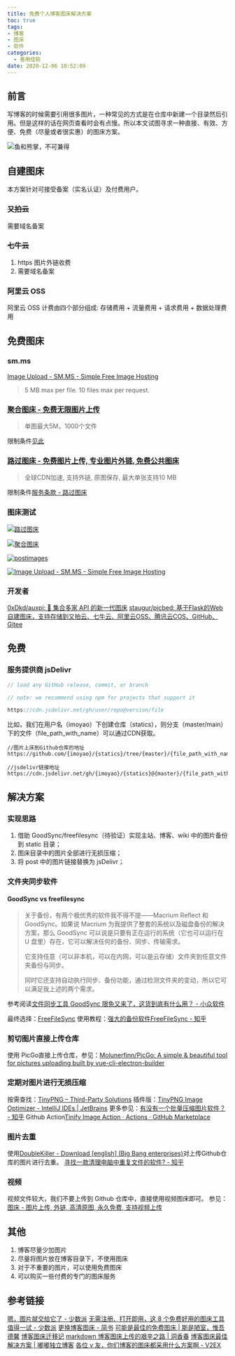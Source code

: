 ```yaml
---
title: 免费个人博客图床解决方案
toc: true
tags: 
- 博客
- 图床
- 软件
categories:
  - 善用佳软
date: 2020-12-06 10:52:09
---
```

## 前言
写博客的时候需要引用很多图片，一种常见的方式是在仓库中新建一个目录然后引用。但是这样的话在网页查看时会有点慢。所以本文试图寻求一种直接、有效、方便、免费（尽量或者很实惠）的图床方案。

![鱼和熊掌，不可兼得](https://cdn.jsdelivr.net/gh/masantu/statics@master/images/20180915163013.gif)

## 自建图床

本方案针对可接受备案（实名认证）及付费用户。

### ~~又拍云~~
需要域名备案

### ~~七牛云~~
1. https 图片外链收费
2. 需要域名备案

### 阿里云 OSS

阿里云 OSS 计费由四个部分组成: 存储费用 + 流量费用 + 请求费用 + 数据处理费用

## 免费图床

### sm.ms
[Image Upload - SM.MS - Simple Free Image Hosting](https://sm.ms/)
 > 5 MB max per file. 10 files max per request.

### [聚合图床 - 免费无限图片上传](https://www.superbed.cn/)
 > 单图最大5M，1000个文件

限制条件[见此](https://www.superbed.cn/vip)

### [路过图床 - 免费图片上传, 专业图片外链, 免费公共图床](https://imgchr.com/)
 > 全球CDN加速, 支持外链, 原图保存, 最大单张支持10 MB

限制条件[服务条款 - 路过图床](https://imgchr.com/page/tos)

### 图床测试

[![路过图床](https://s3.ax1x.com/2020/12/06/DXaxFs.jpg)](https://imgchr.com/i/DXaxFs)

[![聚合图床](https://pic.downk.cc/item/5fcc7602394ac5237839e4bf.jpg)](https://www.superbed.cn/)

[![postimages](https://i.postimg.cc/tRNvCQQR/image.jpg)](https://postimages.org/)

[![Image Upload - SM.MS - Simple Free Image Hosting](https://i.loli.net/2020/12/06/ZODeJTQL7vpSBaW.jpg)](https://sm.ms/)

### 开发者
[0xDkd/auxpi: 🍭 集合多家 API 的新一代图床](https://github.com/0xDkd/auxpi)
[staugur/picbed: 基于Flask的Web自建图床，支持存储到又拍云、七牛云、阿里云OSS、腾讯云COS、GitHub、Gitee](https://github.com/staugur/picbed)

## 免费

### 服务提供商 jsDelivr
```javascript
// load any GitHub release, commit, or branch

// note: we recommend using npm for projects that support it

https://cdn.jsdelivr.net/gh/user/repo@version/file
```
比如，我们在用户名（imoyao）下创建仓库（statics），则分支（master/main）下的文件（file_path_with_name）可以通过CDN获取。
```plain
//图片上床到Github仓库的地址
https://github.com/{imoyao}/{statics}/tree/{master}/{file_path_with_name}

//jsdelivr链接地址
https://cdn.jsdelivr.net/gh/{imoyao}/{statics}@{master}/{file_path_with_name}
```
## 解决方案

### 实现思路
1. 借助 GoodSync/freefilesync（待验证）实现主站、博客、wiki 中的图片备份到 static 目录；
2. 图床目录中的图片全部进行无损压缩；
3. 将 post 中的图片链接替换为 jsDelivr；

### 文件夹同步软件

#### GoodSync vs freefilesync

> 关于备份，有两个极优秀的软件我不得不提——Macrium Reflect 和 GoodSync。如果说 Macrium 为我提供了整套的系统以及磁盘备份的解决方案，那么 GoodSync 可以说是只要有正在运行的系统（它也可以运行在 U 盘里）存在，它可以解决任何的备份、同步、传输需求。
>
>它支持任意（可以非本机，可以在内网，可以是云存储）文件夹到任意文件夹备份与同步。
>
>同时它还支持自动执行同步、备份功能，通过检测文件夹的变动，所以它可以满足我上述的两个需求。

参考阅读[文件同步工具 GoodSync 限免又来了，这货到底有什么用？ - 小众软件](https://www.appinn.com/goodsync-2019/)

最终选择：[FreeFileSync](https://freefilesync.org/download.php)
使用教程：[强大的备份软件FreeFileSync - 知乎](https://zhuanlan.zhihu.com/p/140026821)

### 剪切图片直接上传仓库
使用 PicGo直接上传仓库，参见：[Molunerfinn/PicGo: A simple & beautiful tool for pictures uploading built by vue-cli-electron-builder](https://github.com/Molunerfinn/PicGo)

### 定期对图片进行无损压缩
按需查找：[TinyPNG – Third-Party Solutions](https://tinypng.com/third-party)
插件版：[TinyPNG Image Optimizer - IntelliJ IDEs | JetBrains](https://plugins.jetbrains.com/plugin/11573-tinypng-image-optimizer)
更多参见：[有没有一个批量压缩图片软件？ - 知乎](https://www.zhihu.com/question/20432364)
Github Action[Tinify Image Action · Actions · GitHub Marketplace](https://github.com/marketplace/actions/tinify-image-action)

### 图片去重
使用[DoubleKiller - Download [english] (Big Bang enterprises)](http://www.bigbangenterprises.de/en/doublekiller/download.htm)对上传Github仓库的图片进行去重。
[寻找一款清理电脑中重复文件的软件? - 知乎](https://www.zhihu.com/question/35069783)

### 视频
视频文件较大，我们不要上传到 Github 仓库中，直接使用视频图床即可。
参见：[图床 - 图片上传, 外链, 高清原图, 永久免费, 支持视频上传](http://imgbed.cn/)

## 其他
1. 博客尽量少加图片
2. 尽量将图片放在博客目录下，不使用图床
3. 对于不重要的图片，可以使用免费图床
4. 可以购买一些付费的专门的图床服务

## 参考链接
[嗯，图片就交给它了 - 少数派](https://sspai.com/post/40499)
[无需注册、打开即用，这 8 个免费好用的图床工具值得一试 - 少数派](https://sspai.com/post/55032)
[更换博客图床 - 简书](https://www.jianshu.com/p/2b14396a6eb2)
[可能是最佳的免费图床 | 斯是陋室，惟吾德馨](https://yi-yun.github.io/%E5%9B%BE%E5%BA%8A%E7%9A%84%E9%80%89%E6%8B%A9/)
[博客图床迁移记](https://glumes.com/post/life/blog-image-migrate/)
[markdown 博客图床上传的艰辛之路 | 洞香春](https://wdd.js.org/the-hard-way-of-markdown-insert-images.html)
[博客图床最佳解决方案 | 嘟嘟独立博客](http://tengj.top/2019/08/18/tuchuang/)
[各位 v 友，你们博客的图床都采用什么方案啊 - V2EX](https://v2ex.com/t/551634)
